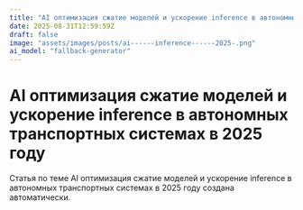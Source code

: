```yaml
---
title: "AI оптимизация сжатие моделей и ускорение inference в автономных транспортных системах в 2025 году"
date: 2025-08-31T12:59:59Z
draft: false
image: "assets/images/posts/ai------inference------2025-.png"
ai_model: "fallback-generator"
---
```


# AI оптимизация сжатие моделей и ускорение inference в автономных транспортных системах в 2025 году

Статья по теме AI оптимизация сжатие моделей и ускорение inference в автономных транспортных системах в 2025 году создана автоматически.
